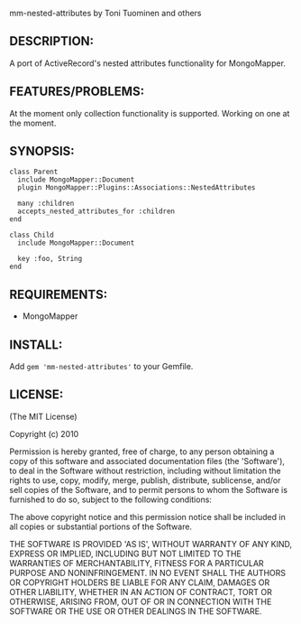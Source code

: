 mm-nested-attributes
by Toni Tuominen and others

## DESCRIPTION:

A port of ActiveRecord's nested attributes functionality for MongoMapper.

## FEATURES/PROBLEMS:

At the moment only collection functionality is supported. Working on
one at the moment.

## SYNOPSIS:

    class Parent
      include MongoMapper::Document
      plugin MongoMapper::Plugins::Associations::NestedAttributes

      many :children
      accepts_nested_attributes_for :children
    end

    class Child
      include MongoMapper::Document

      key :foo, String
    end

## REQUIREMENTS:

* MongoMapper

## INSTALL:

Add `gem 'mm-nested-attributes'` to your Gemfile.

## LICENSE:

(The MIT License)

Copyright (c) 2010

Permission is hereby granted, free of charge, to any person obtaining
a copy of this software and associated documentation files (the
'Software'), to deal in the Software without restriction, including
without limitation the rights to use, copy, modify, merge, publish,
distribute, sublicense, and/or sell copies of the Software, and to
permit persons to whom the Software is furnished to do so, subject to
the following conditions:

The above copyright notice and this permission notice shall be
included in all copies or substantial portions of the Software.

THE SOFTWARE IS PROVIDED 'AS IS', WITHOUT WARRANTY OF ANY KIND,
EXPRESS OR IMPLIED, INCLUDING BUT NOT LIMITED TO THE WARRANTIES OF
MERCHANTABILITY, FITNESS FOR A PARTICULAR PURPOSE AND NONINFRINGEMENT.
IN NO EVENT SHALL THE AUTHORS OR COPYRIGHT HOLDERS BE LIABLE FOR ANY
CLAIM, DAMAGES OR OTHER LIABILITY, WHETHER IN AN ACTION OF CONTRACT,
TORT OR OTHERWISE, ARISING FROM, OUT OF OR IN CONNECTION WITH THE
SOFTWARE OR THE USE OR OTHER DEALINGS IN THE SOFTWARE.
